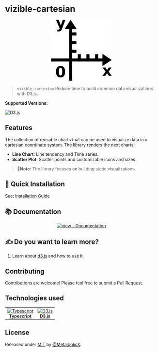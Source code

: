 # vizible-cartesian

<div align="center">
  <img src="./docs/_media/logo.svg" alt="vizible Logo" width="200" height="200" />
</div>

> `vizible-cartesian` Reduce time to build common data visualizations with D3.js.

**Supported Versions:**

![D3.js](https://img.shields.io/badge/D3.js->=7.x.x-blue)

## Features

The collection of reusable charts that can be used to visualize data in a cartesian coordinate system. The library renders the next charts:

- **Line Chart**: Line tendency and Time series.
- **Scatter Plot**: Scatter points and customizable icons and sizes.

> 📝**Note:** The library focuses on building static visualizations.

## 🚀 Quick Installation

See: [Installation Guide](https://metalbolicx.github.io/vizible-cartesian/#/getting-started)

## 📚 Documentation

<div align="center">

  [![view - Documentation](https://img.shields.io/badge/view-Documentation-blue?style=for-the-badge)](https://metalbolicx.github.io/vizible-cartesian/)

</div>

## ✍ Do you want to learn more?

 1. Learn about [d3.js](https://d3js.org/) and how to use it.

## Contributing

Contributions are welcome! Please feel free to submit a Pull Request.

## Technologies used

<table style="border: none;">
  <tr>
    <td align="center">
      <a href="https://www.typescriptlang.org/" target="_blank">
        <img src="https://upload.wikimedia.org/wikipedia/commons/4/4c/Typescript_logo_2020.svg" alt="Typescript" width="42" height="42" /><br/>
        <b>Typescript</b><br/>
      </a>
    </td>
    <td align="center">
      <a href="https://d3js.org/" target="_blank">
        <img src="https://upload.wikimedia.org/wikipedia/commons/1/15/Logo_D3.svg" alt="D3.js" width="42" height="42" /><br/>
        <b>D3.js</b><br/>
      </a>
    </td>
  </tr>
</table>

## License

Released under [MIT](/LICENSE) by [@MetalbolicX](https://github.com/MetalbolicX).
